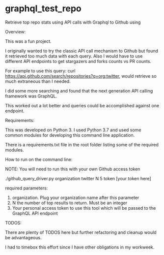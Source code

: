 # graphql_test_repo
Retrieve top repo stats using API calls with Graphql to Github using

Overview:

This was a fun project. 

I originally wanted to try the classic API call mechanism to Github but found it retrieved too much data with each query. Also I would have to use different API endpoints to get stargazers and forks counts vs PR counts.

For example to use this query: curl https://api.github.com/search/repositories?q=org:twitter, would retrieve so much extraneous than I needed.

I did some more searching and found that the next generation API calling framework was GraphQL.

This worked out a lot better and queries could be accomplished against one endpoint.


Requirements:

This was developed on Python 3. I used Python 3.7 and used some common modules for developing this command line application.

There is a requirements.txt file in the root folder listing some of the required modules.



How to run on the command line:

NOTE: You will need to run this with your own Github access token

./github_query_driver.py organization twitter N 5 token [your token here]

required parameters:

1. organization. Plug your organization name after this parameter
2. N the number of top results to return. Must be an integer
3. Your personal access token to use this tool which will be passed to the GraphQL API endpoint

TODOS:

There are plenty of TODOS here but further refactoring and cleanup would be advantageous.

I had to timebox this effort since I have other obligations in my workweek.